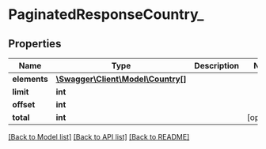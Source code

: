 # PaginatedResponseCountry_

## Properties
Name | Type | Description | Notes
------------ | ------------- | ------------- | -------------
**elements** | [**\Swagger\Client\Model\Country[]**](Country.md) |  | 
**limit** | **int** |  | 
**offset** | **int** |  | 
**total** | **int** |  | [optional] 

[[Back to Model list]](../README.md#documentation-for-models) [[Back to API list]](../README.md#documentation-for-api-endpoints) [[Back to README]](../README.md)


